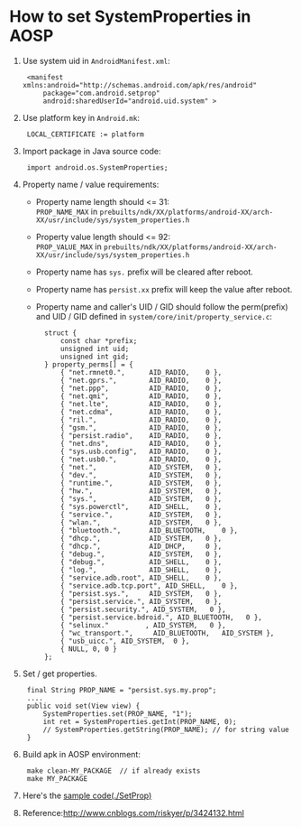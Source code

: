 
# How to set SystemProperties in AOSP

1. Use system uid in `AndroidManifest.xml`:

        <manifest xmlns:android="http://schemas.android.com/apk/res/android"
            package="com.android.setprop"
            android:sharedUserId="android.uid.system" >

2. Use platform key in `Android.mk`:

        LOCAL_CERTIFICATE := platform

3. Import package in Java source code:

        import android.os.SystemProperties;

4. Property name / value requirements:
    * Property name length should <= 31:  
      `PROP_NAME_MAX` in `prebuilts/ndk/XX/platforms/android-XX/arch-XX/usr/include/sys/system_properties.h`
    * Property value length should <= 92:  
      `PROP_VALUE_MAX` in `prebuilts/ndk/XX/platforms/android-XX/arch-XX/usr/include/sys/system_properties.h`
    * Property name has `sys.` prefix will be cleared after reboot.
    * Property name has `persist.xx` prefix will keep the value after reboot.
    * Property name and caller's UID / GID should follow the perm(prefix) and UID / GID defined in `system/core/init/property_service.c`:

            struct {
                const char *prefix;
                unsigned int uid;
                unsigned int gid;
            } property_perms[] = {
                { "net.rmnet0.",      AID_RADIO,    0 },
                { "net.gprs.",        AID_RADIO,    0 },
                { "net.ppp",          AID_RADIO,    0 },
                { "net.qmi",          AID_RADIO,    0 },
                { "net.lte",          AID_RADIO,    0 },
                { "net.cdma",         AID_RADIO,    0 },
                { "ril.",             AID_RADIO,    0 },
                { "gsm.",             AID_RADIO,    0 },
                { "persist.radio",    AID_RADIO,    0 },
                { "net.dns",          AID_RADIO,    0 },
                { "sys.usb.config",   AID_RADIO,    0 },
                { "net.usb0.",        AID_RADIO,    0 },
                { "net.",             AID_SYSTEM,   0 },
                { "dev.",             AID_SYSTEM,   0 },
                { "runtime.",         AID_SYSTEM,   0 },
                { "hw.",              AID_SYSTEM,   0 },
                { "sys.",             AID_SYSTEM,   0 },
                { "sys.powerctl",     AID_SHELL,    0 },
                { "service.",         AID_SYSTEM,   0 },
                { "wlan.",            AID_SYSTEM,   0 },
                { "bluetooth.",       AID_BLUETOOTH,    0 },
                { "dhcp.",            AID_SYSTEM,   0 },
                { "dhcp.",            AID_DHCP,     0 },
                { "debug.",           AID_SYSTEM,   0 },
                { "debug.",           AID_SHELL,    0 },
                { "log.",             AID_SHELL,    0 },
                { "service.adb.root", AID_SHELL,    0 },
                { "service.adb.tcp.port", AID_SHELL,    0 },
                { "persist.sys.",     AID_SYSTEM,   0 },
                { "persist.service.", AID_SYSTEM,   0 },
                { "persist.security.", AID_SYSTEM,   0 },
                { "persist.service.bdroid.", AID_BLUETOOTH,   0 },
                { "selinux."         , AID_SYSTEM,   0 },
                { "wc_transport.",     AID_BLUETOOTH,   AID_SYSTEM },
                { "usb_uicc.", AID_SYSTEM,  0 },
                { NULL, 0, 0 }
            };

5. Set / get properties.  
        
        final String PROP_NAME = "persist.sys.my.prop";
        ....
        public void set(View view) {
            SystemProperties.set(PROP_NAME, "1");
            int ret = SystemProperties.getInt(PROP_NAME, 0);
            // SystemProperties.getString(PROP_NAME); // for string value
        }


6. Build apk in AOSP environment:

        make clean-MY_PACKAGE  // if already exists
        make MY_PACKAGE

7. Here's the [sample code(./SetProp)](./SetProp)
8. Reference:<http://www.cnblogs.com/riskyer/p/3424132.html>